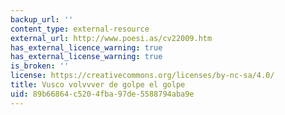 ```yaml
---
backup_url: ''
content_type: external-resource
external_url: http://www.poesi.as/cv22009.htm
has_external_licence_warning: true
has_external_license_warning: true
is_broken: ''
license: https://creativecommons.org/licenses/by-nc-sa/4.0/
title: Vusco volvvver de golpe el golpe
uid: 89b66864-c520-4fba-97de-5588794aba9e
---
```

